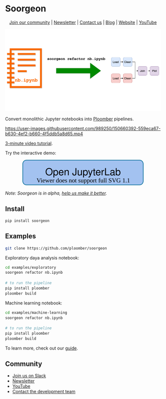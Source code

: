 # Soorgeon

<p align="center">
  <a href="https://ploomber.io/community">Join our community</a>
  |
  <a href="https://www.getrevue.co/profile/ploomber">Newsletter</a>
  |
  <a href="mailto:contact@ploomber.io">Contact us</a>
  |
  <a href="https://ploomber.io/">Blog</a>
  |  
  <a href="https://www.ploomber.io">Website</a>
  |
  <a href="https://www.youtube.com/channel/UCaIS5BMlmeNQE4-Gn0xTDXQ">YouTube</a>
</p>


![header](_static/header.png)

Convert monolithic Jupyter notebooks into [Ploomber](https://github.com/ploomber/ploomber) pipelines.

https://user-images.githubusercontent.com/989250/150660392-559eca67-b630-4ef2-b660-4f5ddb5a8d65.mp4

[3-minute video tutorial](https://www.youtube.com/watch?v=EJecqsZBr3Q).

Try the interactive demo:

<p align="center">
  <a href="https://mybinder.org/v2/gh/ploomber/binder-env/main?urlpath=git-pull%3Frepo%3Dhttps%253A%252F%252Fgithub.com%252Fploomber%252Fprojects%26urlpath%3Dlab%252Ftree%252Fprojects%252Fguides/refactor%252FREADME.ipynb%26branch%3Dmaster"> <img src="_static/open-jupyterlab.svg" alt="Open JupyerLab"> </a>
</p>


*Note: Soorgeon is in alpha, [help us make it better](CONTRIBUTING.md).*

## Install

```sh
pip install soorgeon
```

## Examples

```sh
git clone https://github.com/ploomber/soorgeon
```

Exploratory daya analysis notebook:

```sh
cd examples/exploratory
soorgeon refactor nb.ipynb

# to run the pipeline
pip install ploomber
ploomber build
```

Machine learning notebook:

```sh
cd examples/machine-learning
soorgeon refactor nb.ipynb

# to run the pipeline
pip install ploomber
ploomber build
```

To learn more, check out our [guide](doc/guide.md).

## Community

* [Join us on Slack](https://ploomber.io/community)
* [Newsletter](https://www.getrevue.co/profile/ploomber)
* [YouTube](https://www.youtube.com/channel/UCaIS5BMlmeNQE4-Gn0xTDXQ)
* [Contact the development team](mailto:contact@ploomber.io)
